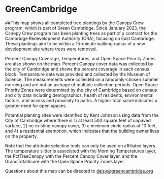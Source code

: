 # GreenCambridge

##This map shows all completed tree plantings by the Canopy Crew program, which is part of Green Cambridge. Since January 2023, the Canopy Crew program has been planting trees as part of a contract for the Cambridge Redevelopment Authority (CRA), focusing on East Cambridge. These plantings aim to be within a 15-minute walking radius of a new development site where trees were removed.

Percent Canopy Coverage, Temperatures, and Open Space Priority Zones are also shown on the map. Percent Canopy cover data was collected by the city of Cambridge and shows the percent coverage in each census block. Temperature data was provided and collected by the Museum of Science. The measurements were collected on a randomly-chosen summer morning and are not an average of multiple collection periods. Open Space Priority Zones were determined by the city of Cambridge based on census and city data including demographics, health of residents, environmental factors, and access and proximity to parks. A higher total score indicates a greater need for open spaces. 

Potential planting sites were identified by Kent Johnson using data from the City of Cambridge where there is 1) at least 500 square feet of unpaved surface, 2) no existing canopy cover, 3) a minimum circle radius of 10 feet, and 4) a residential exemption, which indicates that the building owner lives on the property. 

Note that the attribute selection tools can only be used on affiliated layers. The temperature slider is associated with the Morning Temperatures layer, the PctTreeCanopy with the Percent Canopy Cover layer, and the GrandTotalScore with the Open Space Priority Zones layer.

Questions about this map can be directed to daisy@greencambridge.org

